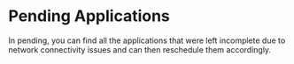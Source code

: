 # Pending Applications

In pending, you can find all the applications that were left incomplete due to network connectivity issues and can then reschedule them accordingly.
